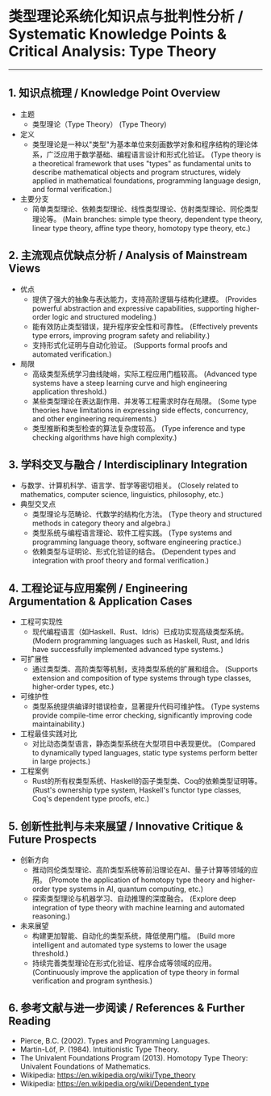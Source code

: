 # 类型理论系统化知识点与批判性分析 / Systematic Knowledge Points & Critical Analysis: Type Theory

---

## 1. 知识点梳理 / Knowledge Point Overview

- 主题
  - 类型理论（Type Theory）
      (Type Theory)
- 定义
  - 类型理论是一种以"类型"为基本单位来刻画数学对象和程序结构的理论体系，广泛应用于数学基础、编程语言设计和形式化验证。
      (Type theory is a theoretical framework that uses "types" as fundamental units to describe mathematical objects and program structures, widely applied in mathematical foundations, programming language design, and formal verification.)
- 主要分支
  - 简单类型理论、依赖类型理论、线性类型理论、仿射类型理论、同伦类型理论等。
      (Main branches: simple type theory, dependent type theory, linear type theory, affine type theory, homotopy type theory, etc.)

## 2. 主流观点优缺点分析 / Analysis of Mainstream Views

- 优点
  - 提供了强大的抽象与表达能力，支持高阶逻辑与结构化建模。
      (Provides powerful abstraction and expressive capabilities, supporting higher-order logic and structured modeling.)
  - 能有效防止类型错误，提升程序安全性和可靠性。
      (Effectively prevents type errors, improving program safety and reliability.)
  - 支持形式化证明与自动化验证。
      (Supports formal proofs and automated verification.)
- 局限
  - 高级类型系统学习曲线陡峭，实际工程应用门槛较高。
      (Advanced type systems have a steep learning curve and high engineering application threshold.)
  - 某些类型理论在表达副作用、并发等工程需求时存在局限。
      (Some type theories have limitations in expressing side effects, concurrency, and other engineering requirements.)
  - 类型推断和类型检查的算法复杂度较高。
      (Type inference and type checking algorithms have high complexity.)

## 3. 学科交叉与融合 / Interdisciplinary Integration

- 与数学、计算机科学、语言学、哲学等密切相关。
  (Closely related to mathematics, computer science, linguistics, philosophy, etc.)
- 典型交叉点
  - 类型理论与范畴论、代数学的结构化方法。
      (Type theory and structured methods in category theory and algebra.)
  - 类型系统与编程语言理论、软件工程实践。
      (Type systems and programming language theory, software engineering practice.)
  - 依赖类型与证明论、形式化验证的结合。
      (Dependent types and integration with proof theory and formal verification.)

## 4. 工程论证与应用案例 / Engineering Argumentation & Application Cases

- 工程可实现性
  - 现代编程语言（如Haskell、Rust、Idris）已成功实现高级类型系统。
      (Modern programming languages such as Haskell, Rust, and Idris have successfully implemented advanced type systems.)
- 可扩展性
  - 通过类型类、高阶类型等机制，支持类型系统的扩展和组合。
      (Supports extension and composition of type systems through type classes, higher-order types, etc.)
- 可维护性
  - 类型系统提供编译时错误检查，显著提升代码可维护性。
      (Type systems provide compile-time error checking, significantly improving code maintainability.)
- 工程最佳实践对比
  - 对比动态类型语言，静态类型系统在大型项目中表现更优。
      (Compared to dynamically typed languages, static type systems perform better in large projects.)
- 工程案例
  - Rust的所有权类型系统、Haskell的函子类型类、Coq的依赖类型证明等。
      (Rust's ownership type system, Haskell's functor type classes, Coq's dependent type proofs, etc.)

## 5. 创新性批判与未来展望 / Innovative Critique & Future Prospects

- 创新方向
  - 推动同伦类型理论、高阶类型系统等前沿理论在AI、量子计算等领域的应用。
      (Promote the application of homotopy type theory and higher-order type systems in AI, quantum computing, etc.)
  - 探索类型理论与机器学习、自动推理的深度融合。
      (Explore deep integration of type theory with machine learning and automated reasoning.)
- 未来展望
  - 构建更加智能、自动化的类型系统，降低使用门槛。
      (Build more intelligent and automated type systems to lower the usage threshold.)
  - 持续完善类型理论在形式化验证、程序合成等领域的应用。
      (Continuously improve the application of type theory in formal verification and program synthesis.)

## 6. 参考文献与进一步阅读 / References & Further Reading

- Pierce, B.C. (2002). Types and Programming Languages.
- Martin-Löf, P. (1984). Intuitionistic Type Theory.
- The Univalent Foundations Program (2013). Homotopy Type Theory: Univalent Foundations of Mathematics.
- Wikipedia: <https://en.wikipedia.org/wiki/Type_theory>
- Wikipedia: <https://en.wikipedia.org/wiki/Dependent_type>
